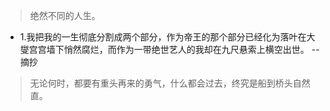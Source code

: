 >绝然不同的人生。

- 1.我把我的一生彻底分割成两个部分，作为帝王的那个部分已经化为落叶在大燮宫宫墙下悄然腐烂，而作为一带绝世艺人的我却在九尺悬索上横空出世。 --摘抄

>无论何时，都要有重头再来的勇气，什么都会过去，终究是船到桥头自然直。
